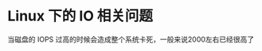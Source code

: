 # Linux 下的 IO 相关问题

<!--
ID: 2e56447e-0c1e-4185-b6f6-69add3c7b348
Status: draft
Date: 2018-11-12T18:44:00
Modified: 2020-05-16T11:08:04
wp_id: 601
-->

当磁盘的 IOPS 过高的时候会造成整个系统卡死，一般来说2000左右已经很高了